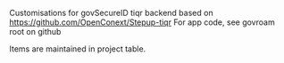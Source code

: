 Customisations for govSecureID tiqr backend based on https://github.com/OpenConext/Stepup-tiqr
For app code, see govroam root on github

Items are maintained in project table.
